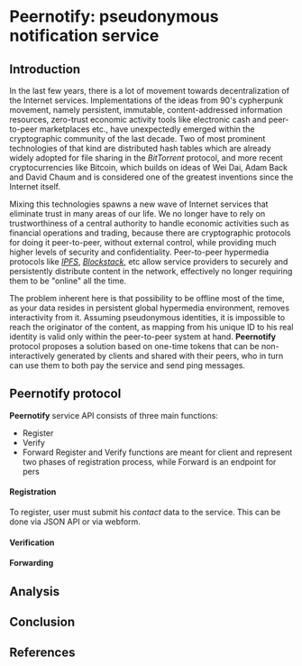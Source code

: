 # Peernotify: pseudonymous notification service

## Introduction
In the last few years, there is a lot of movement towards decentralization
of the Internet services. Implementations of the ideas from 90's cypherpunk 
movement, namely persistent, immutable, content-addressed information 
resources, zero-trust economic activity tools like electronic cash and 
peer-to-peer marketplaces etc., have unexpectedly emerged within the 
cryptographic community of the last decade. Two of most prominent technologies
of that kind are distributed hash tables which are already widely adopted for
file sharing in the *BitTorrent* protocol, and more recent cryptocurrencies
like Bitcoin, which builds on ideas of Wei Dai, Adam Back and David Chaum and
is considered one of the greatest inventions since the Internet itself.

Mixing this technologies spawns a new wave of Internet services that 
eliminate trust in many areas of our life. We no longer have to rely on 
trustworthiness of a central authority to handle economic activities such 
as financial operations and trading, because there are cryptographic protocols 
for doing it peer-to-peer, without external control, while providing much
higher levels of security and confidentiality. Peer-to-peer hypermedia
protocols like [*IPFS*][1], [*Blockstack*][2], etc allow service providers
to securely and persistently distribute content in the network, effectively
no longer requiring them to be "online" all the time.

The problem inherent here is that possibility to be offline most of the time,
as your data resides in persistent global hypermedia environment, removes
interactivity from it. Assuming pseudonymous identities, it is impossible to 
reach the originator of the content, as mapping from his unique ID to his
real identity is valid only within the peer-to-peer system at hand. 
**Peernotify** protocol proposes a solution based on one-time tokens that can
be non-interactively generated by clients and shared with their peers, who in
turn can use them to both pay the service and send ping messages.

## Peernotify protocol

**Peernotify** service API consists of three main functions:
- Register
- Verify
- Forward
Register and Verify functions are meant for client and represent two phases
of registration process, while Forward is an endpoint for pers

#### Registration
To register, user must submit his *contact* data to the service. This can be
done via JSON API or via webform.

#### Verification

#### Forwarding


## Analysis

## Conclusion

## References


[1]: https://ipfs.io/
[2]: https://blockstack.org/

[BIP32]: https://github.com/bitcoin/bips/blob/master/bip-0032.mediawiki
[BIP47]: https://github.com/bitcoin/bips/blob/master/bip-0047.mediawiki
